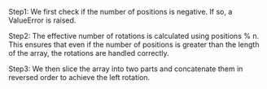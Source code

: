 
Step1: We first check if the number of positions is negative. If so, a ValueError is raised.

Step2: The effective number of rotations is calculated using positions % n. This ensures that even if the number of positions is greater than the length of the array, the rotations are handled correctly.

Step3: We then slice the array into two parts and concatenate them in reversed order to achieve the left rotation.
